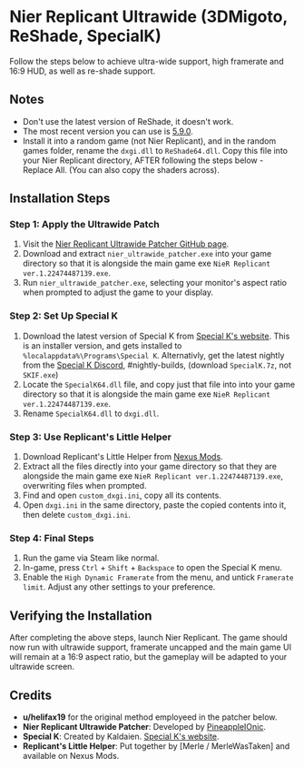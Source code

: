 # Nier Replicant Ultrawide (3DMigoto, ReShade, SpecialK)

Follow the steps below to achieve ultra-wide support, high framerate and 16:9 HUD, as well as re-shade support.

## Notes

- Don't use the latest version of ReShade, it doesn't work.
- The most recent version you can use is [5.9.0](https://reshade.me/downloads/ReShade_Setup_5.9.0.exe).
- Install it into a random game (not Nier Replicant), and in the random games folder, rename the `dxgi.dll` to `ReShade64.dll`. Copy this file into your Nier Replicant directory, AFTER following the steps below - Replace All. (You can also copy the shaders across).

## Installation Steps

### Step 1: Apply the Ultrawide Patch

1. Visit the [Nier Replicant Ultrawide Patcher GitHub page](https://github.com/PineappleIOnic/Nier-Replicant-Ultrawide-Patcher/).
2. Download and extract `nier_ultrawide_patcher.exe` into your game directory so that it is alongside the main game exe `NieR Replicant ver.1.22474487139.exe`.
3. Run `nier_ultrawide_patcher.exe`, selecting your monitor's aspect ratio when prompted to adjust the game to your display.

### Step 2: Set Up Special K

1. Download the latest version of Special K from [Special K's website](https://www.special-k.info/). This is an installer version, and gets installed to `%localappdata%\Programs\Special K`.
   Alternativly, get the latest nightly from the [Special K Discord](https://discord.gg/specialk), #nightly-builds, (download `SpecialK.7z`, not `SKIF.exe`)
2. Locate the `SpecialK64.dll` file, and copy just that file into into your game directory so that it is alongside the main game exe `NieR Replicant ver.1.22474487139.exe`.
3. Rename `SpecialK64.dll` to `dxgi.dll`.

### Step 3: Use Replicant's Little Helper

1. Download Replicant's Little Helper from [Nexus Mods](https://www.nexusmods.com/nierreplicant/mods/12?tab=files).
2. Extract all the files directly into your game directory so that they are alongside the main game exe `NieR Replicant ver.1.22474487139.exe`, overwriting files when prompted.
3. Find and open `custom_dxgi.ini`, copy all its contents.
4. Open `dxgi.ini` in the same directory, paste the copied contents into it, then delete `custom_dxgi.ini`.

### Step 4: Final Steps

1. Run the game via Steam like normal.
2. In-game, press `Ctrl` + `Shift` + `Backspace` to open the Special K menu.
3. Enable the `High Dynamic Framerate` from the menu, and untick `Framerate limit`. Adjust any other settings to your preference.

## Verifying the Installation

After completing the above steps, launch Nier Replicant. The game should now run with ultrawide support, framerate uncapped and the main game UI will remain at a 16:9 aspect ratio, but the gameplay will be adapted to your ultrawide screen.

## Credits

- **u/helifax19** for the original method employeed in the patcher below.
- **Nier Replicant Ultrawide Patcher**: Developed by [PineappleIOnic](https://github.com/PineappleIOnic).
- **Special K**: Created by Kaldaien. [Special K's website](https://www.special-k.info/).
- **Replicant's Little Helper**: Put together by [Merle / MerleWasTaken] and available on Nexus Mods.
